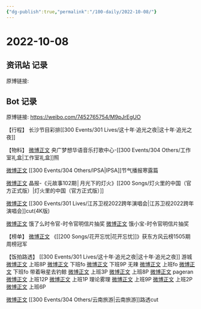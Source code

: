 ```yaml
---
{"dg-publish":true,"permalink":"/100-daily/2022-10-08/"}
---
```



# 2022-10-08

## 资讯站 记录

原博链接:

## Bot 记录

原博链接: https://weibo.com/7452765754/M9pJrEgUO

【行程】
长沙节目彩排[[300 Events/301 Lives/这十年·追光之夜\|这十年·追光之夜]]

【物料】
[微博正文](http://weibo.com/7186370005/M9kdKiXjb) 央广梦想华语音乐打歌中心-[[300 Events/304 Others/工作室礼盒\|工作室礼盒]]照

[微博正文](https://m.weibo.cn/1851789841/4822237243245511) [[300 Events/304 Others/IPSA\|IPSA]]节气播报寒露篇

[微博正文](http://weibo.com/1677991972/M7XJhA19c) 晶报-《元故事102期│月光下的灯火》[[200 Songs/灯火里的中国（官方正式版）\|灯火里的中国（官方正式版）]]

[微博正文](https://m.weibo.cn/6466290670/4822425680479227) [[300 Events/301 Lives/江苏卫视2022跨年演唱会\|江苏卫视2022跨年演唱会]]cut(4K版)

[微博正文](http://weibo.com/7756461320/M9kAOyazH) 饿了么时令官-时令官明信片抽奖
[微博正文](http://weibo.com/2606197387/M9nzWCCi4) 饿小宝-时令官明信片抽奖

【榜单】
[微博正文](http://weibo.com/1738376280/M9oOLnc8w) 《[[200 Songs/花开忘忧\|花开忘忧]]》获东方风云榜1505期周榜冠军

【饭拍路透】
[[300 Events/301 Lives/这十年·追光之夜\|这十年·追光之夜]]
游城
[微博正文](http://weibo.com/1801743981/M9me9g6LQ) 上班8P
[微博正文](http://weibo.com/1801743981/M9n5Wvl8F) 下班fo
[微博正文](https://weibo.com/1801743981/M9n7LkMjU) 下班9P
无辣
[微博正文](http://weibo.com/7495641082/M9mg1r2s9) 上班fo
[微博正文](https://weibo.com/7495641082/M9n8P0cbf) 下班fo
带着啾星去钓鲸
[微博正文](http://weibo.com/3246571812/M9mcWupJl) 上班3P
[微博正文](http://weibo.com/3246571812/M9mn8jyoA) 上班8P
[微博正文](http://weibo.com/3246571812/M9mK10ePe)
pageran
[微博正文](http://weibo.com/7633014126/M9mozbLfS) 上班12P
[微博正文](https://weibo.com/7633014126/M9olZcpzv) 上班1P
理论雾理
[微博正文](http://weibo.com/7458115630/M9mzo04Ob) 上班9P
[微博正文](https://weibo.com/7458115630/M9mOWeJGl) 上班2P
[微博正文](https://weibo.com/7458115630/M9ncuuB9m) 上班6P

[微博正文](https://weibo.com/7495641082/M9lYwnaai) [[300 Events/304 Others/云南旅游\|云南旅游]]路透cut
